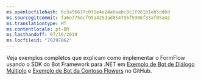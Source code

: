 ```yaml
---
ms.openlocfilehash: 6c3a5661fc0f1e4e24a6aabc8c1f981b1eb5dd6d
ms.sourcegitcommit: fa6e775dcf95a4253ad854796f5906f33af05a42
ms.translationtype: HT
ms.contentlocale: pt-BR
ms.lasthandoff: 07/16/2019
ms.locfileid: "70297862"
---
```

Veja exemplos completos que explicam como implementar o FormFlow usando o SDK do Bot Framework para .NET em <a href="https://aka.ms/v3-cs-core-multiDialogs" target="_blank">Exemplo de Bot de Diálogo Múltiplo</a> e <a href="https://aka.ms/v3-cs-demo-contosoFlowers" target="_blank">Exemplo de Bot da Contoso Flowers</a> no GitHub.

